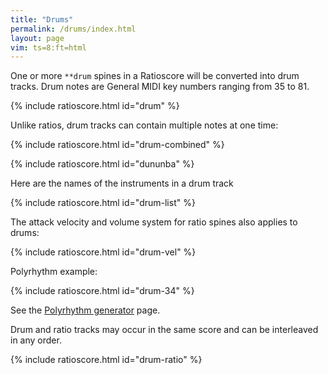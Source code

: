 ```yaml
---
title: "Drums"
permalink: /drums/index.html
layout: page
vim: ts=8:ft=html
---
```


One or more `**drum` spines in a Ratioscore will be converted into
drum tracks.  Drum notes are General MIDI key numbers 
ranging from 35 to 81.

{% include ratioscore.html id="drum" %}
<script type="application/x-ratioscore" id="drum">
**dtime	**drum	**drum
*MM120	*	*
*	*	*
1	60	.
0.75	61	.
0.25	62	60
0.25	63	61
2	64	62
1.5	65	63
1	66	64
0.5	67	.
*-	*-	*-
</script>

Unlike ratios, drum tracks can contain multiple notes at one time:

{% include ratioscore.html id="drum-combined" %}
<script type="application/x-ratioscore" id="drum-combined">
**dtime	**drum
*MM120	*
*	*
1	60
0.75	61
0.25	62 60
0.25	63 61
2	64 62
1.5	65 63
1	66 64
0.5	67
*-	*-
</script>

{% include ratioscore.html id="dununba" %}
<script type="application/x-ratioscore" id="dununba">
!!!OTL@@MKU: Dununba
!!!OTL@EN: The dance of the strong men
!!!filter: myank -m 0,1*40
**recip	**drum	**drum	**drum	**drum	**drum	**drum
=0	=0	=0	=0	=0	=0	=0
!	!bell	!djembe	!djembe	!djembe	!dundun	!clave
*	*vel:45	*vel:50	*vel:60	*vel:60	*vel:50	*vel:90
*MM164	*	*	*	*	*	*
*M12/8	*	*	*	*	*	*
=1	=1	=1	=1	=1	=1	=1
8	68V	50V	47V	.	62V	75V
8	.	.	47	.	.	.
8	68	50	.	50	63	75
8	68V	50V	.	.	63V	75V
8	.	47	.	47	.	.
8	68	47	.	50	63	.
8	.	50V	47V	.	.	75V
8	68	.	47	.	63	.
8	68	.	45	50	63	75
8	.	50V	.	.	.	75V
8	68	47	45	47	63	.
8	.	47	.	50	.	.
=	=	=	=	=	=	=
*-	*-	*-	*-	*-	*-	*-
!!!URL: http://africandanceblog.blogspot.com/2011/09/dununba-strong-man-dance.html
</script>


Here are the names of the instruments in a drum track

{% include ratioscore.html id="drum-list" %}
<script type="application/x-ratioscore" id="drum-list">
!!!OTL: General MIDI Drum List
**dtime	**drum	**name
1	35	acoustic bass drum
1	36	electric bass drum
1	37	side stick
1	38	acoustic snare
1	39	hand clap
1	40	electric snare
1	41	low floor tom
1	42	closed hi-hat
1	43	high floor tom
1	44	pedal hi-hat
1	45	low tom
1	46	open hi-hat
1	47	low-mid tom
1	48	hi-mid tom
1	49	crash cymbal 1
1	50	high tom
1	51	ride cymbal 1
1	52	chinese cymbal
1	53	ride bell
1	54	tambourine
1	55	slpash cymbal
1	56	cowbell
1	57	crash cymbal 2
1	58	vibra slap
1	59	ride cymbal 2
1	60	high bongo
1	61	low bongo
1	62	mute high conga
1	63	open high conga
1	64	low conga
1	65	high timbale
1	66	low timbale
1	67	high agogo
1	68	low agogo
1	69	cabasa
1	70	maracas
1	71	short whistle
1	72	long whistle
1	73	short guiro
1	74	long guiro
1	75	claves
1	76	high woodblock
1	77	low woodblock
1	78	mute cuica
1	79	open cuica
1	80	mute triangle
1	81	open triangle
*-	*-	*-
</script>


The attack velocity and volume system for ratio spines also applies to 
drums:


{% include ratioscore.html id="drum-vel" %}
<script type="application/x-ratioscore" id="drum-vel">
**recip	**drum
*M3/4	*vel:40
*MM144	*vstep:60
=1	=1
4	77V
4	77
4	77
=2	=2
4	77V
4	77
4	77
=3	=3
4	77V
4	77
4	77
=4	=4
4	77V
4	77
4	77
==	==
*-	*-
</script>

Polyrhythm example:

{% include ratioscore.html id="drum-34" %}
<script type="application/x-ratioscore" id="drum-34">
!!!filter: myank -m 0,43,43,43,53,43,43,53,53,43,53,53,53,1
**dtime	**drum	**drum
=0	=0	=0
*MM500	*	*
=43	=43	=43
!! 4 against 3
1	76	77
1	.	.
1	.	.
1	76	.
1	.	77
1	.	.
1	76	.
1	.	.
1	.	77
1	76	.
1	.	.
1	.	.
=53	=53	=53
!! 5 against 3
1	76	77
1	.	.
1	.	.
1	76	.
1	.	.
1	.	77
1	76	.
1	.	.
1	.	.
1	76	.
1	.	77
1	.	.
1	76	.
1	.	.
1	.	.
=1	=1	=1
1	76	77
=	=	=
*-	*-	*-
</script>

See the <a href="/polyrhythm">Polyrhythm generator</a> page.

Drum and ratio tracks may occur in the same score and can
be interleaved in any order.

{% include ratioscore.html id="drum-ratio" %}
<script type="application/x-ratioscore" id="drum-ratio">
!!!filter: myank -m 0,1,2,3,2,1,3,2,2,1,3,1,1,2,3,2,3,2,2,2,1,1,1,1,3
**dtime	**ratio	**drum	**ratio
=0	=0	=0	=0
*MM240	*I#14	*	*Iclars
*	*ref:C2	*	*ref:F#1
*	*vel:60	*vel:50	*vel:30
=1	=1	=1	=1
1	9	77 76	.
1	.	.	9
1	8	.	.
1	.	76	8
1	.	77	.
1	7	.	.
1	.	76	7
1	9	.	.
1	.	77	9
1	.	76	.
1	10	.	.
1	.	.	10
=2	=2	=2	=2
1	.	77	10
1	10	.	8
1	8	.	.
1	.	76	9
1	9	.	.
1	.	77	.
1	.	76	8
1	8	.	.
1	10	.	.
1	.	76	10
1	.	77	9
1	9	.	8
1	.	76	7
1	7	.	.
1	.	.	6
=3	=3	=3	=3
1	1/2	77	3
4	0	.	.
=	=	=	=
*-	*-	*-	*-

